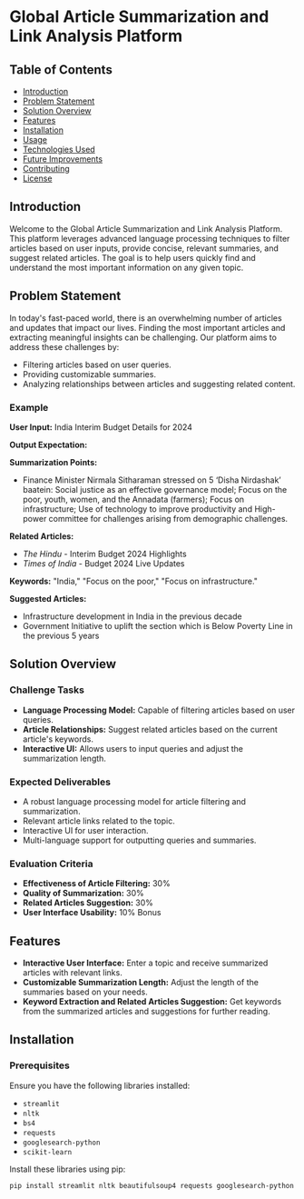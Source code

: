 # Global Article Summarization and Link Analysis Platform

## Table of Contents
- [Introduction](#introduction)
- [Problem Statement](#problem-statement)
- [Solution Overview](#solution-overview)
- [Features](#features)
- [Installation](#installation)
- [Usage](#usage)
- [Technologies Used](#technologies-used)
- [Future Improvements](#future-improvements)
- [Contributing](#contributing)
- [License](#license)

## Introduction
Welcome to the Global Article Summarization and Link Analysis Platform. This platform leverages advanced language processing techniques to filter articles based on user inputs, provide concise, relevant summaries, and suggest related articles. The goal is to help users quickly find and understand the most important information on any given topic.

## Problem Statement
In today's fast-paced world, there is an overwhelming number of articles and updates that impact our lives. Finding the most important articles and extracting meaningful insights can be challenging. Our platform aims to address these challenges by:

- Filtering articles based on user queries.
- Providing customizable summaries.
- Analyzing relationships between articles and suggesting related content.

### Example
**User Input:** India Interim Budget Details for 2024

**Output Expectation:**

**Summarization Points:**
- Finance Minister Nirmala Sitharaman stressed on 5 ‘Disha Nirdashak’ baatein: Social justice as an effective governance model; Focus on the poor, youth, women, and the Annadata (farmers); Focus on infrastructure; Use of technology to improve productivity and High-power committee for challenges arising from demographic challenges.

**Related Articles:**
- *The Hindu* - Interim Budget 2024 Highlights
- *Times of India* - Budget 2024 Live Updates

**Keywords:** "India," "Focus on the poor," "Focus on infrastructure."

**Suggested Articles:**
- Infrastructure development in India in the previous decade
- Government Initiative to uplift the section which is Below Poverty Line in the previous 5 years

## Solution Overview
### Challenge Tasks
- **Language Processing Model:** Capable of filtering articles based on user queries.
- **Article Relationships:** Suggest related articles based on the current article's keywords.
- **Interactive UI:** Allows users to input queries and adjust the summarization length.

### Expected Deliverables
- A robust language processing model for article filtering and summarization.
- Relevant article links related to the topic.
- Interactive UI for user interaction.
- Multi-language support for outputting queries and summaries.

### Evaluation Criteria
- **Effectiveness of Article Filtering:** 30%
- **Quality of Summarization:** 30%
- **Related Articles Suggestion:** 30%
- **User Interface Usability:** 10% Bonus

## Features
- **Interactive User Interface:** Enter a topic and receive summarized articles with relevant links.
- **Customizable Summarization Length:** Adjust the length of the summaries based on your needs.
- **Keyword Extraction and Related Articles Suggestion:** Get keywords from the summarized articles and suggestions for further reading.

## Installation
### Prerequisites
Ensure you have the following libraries installed:
- `streamlit`
- `nltk`
- `bs4`
- `requests`
- `googlesearch-python`
- `scikit-learn`

Install these libraries using pip:
```bash
pip install streamlit nltk beautifulsoup4 requests googlesearch-python scikit-learn
